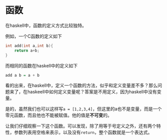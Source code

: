 # 函数

在haskell中，函数的定义方式比较独特。

例如，一个C函数的定义如下

```C
int add(int a,int b){
    return a+b;
}
```

而相同的函数在haskell中的定义如下

```haskell
add a b = a + b
```

看的出来，在haskell中，定义一个函数的方法，似乎和定义变量差不多？那么问题来了，在haskeell中如何定义变量呢？答案是不用定义，因为haskell中没有变量。

是的，虽然我们也可以这样写`a = [1,2,3,4]`，但这里的a也不是变量，而是一个零元函数，而且他也不能被赋值。他的值是**不可变**的。

让我们仔细观察一下这个函数。可以发现，除了用等于号定义之外，还有两个特性，参数列表用空格来表示，以及没有`return`，整个函数就是一个表达式。